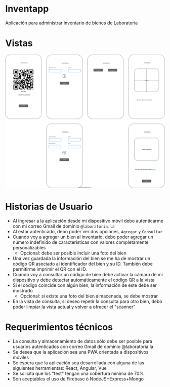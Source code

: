 # Inventapp
Aplicación para administrar inventario de bienes de Laboratoria

# Vistas
![Diagrama App](images/Inventario.svg?sanitize=true)

# Historias de Usuario

* Al ingresar a la aplicación desde mi dispositivo móvil debo autenticarme con mi correo Gmail de dominio ```@laboratoria.la```
* Al estar autenticado, debo poder ver dos opciones, ```Agregar``` y ```Consultar```
* Cuando voy a agregar un bien al inventario, debo poder agregar un número indefinido de características con valores completamente personalizables
    * Opcional: debe ser posible incluir una foto del bien
* Una vez guardada la información del bien se me ha de mostrar un código QR asociado al identificador del bien y su ID. También debe permitirme imprimir el QR con el ID.
* Cuando voy a consultar un código de bien debe activar la cámara de mi dispositivo y debe detectar automáticamente el código QR a la vista
* Si el código coincide con algún bien, la información de este debe ser mostrado
    * Opcional: si existe una foto del bien almacenada, se debe mostrar
* En la vista de consulta, si deseo repetir la consulta para otro bien, debo poder limpiar la vista actual y volver a ofrecer el "scanner"

# Requerimientos técnicos

* La consulta y almacenamiento de datos sólo debe ser posible para usuarios autenticados con correo Gmail de dominio @laboratoria.la
* Se desea que la aplicación sea una PWA orientada a dispositivos móviles
* Se espera que la aplicación sea desarrollada con alguna de las siguientes herramientas: React, Angular, Vue
* Se solicita que los "test" tengan una cobertura mínima de 70%
* Son aceptables el uso de Firebase ó NodeJS+Express+Mongo
